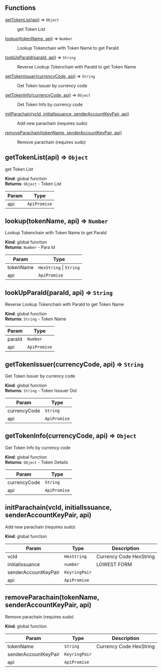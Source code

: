 ## Functions

<dl>
<dt><a href="#getTokenList">getTokenList(api)</a> ⇒ <code>Object</code></dt>
<dd><p>get Token List</p>
</dd>
<dt><a href="#lookup">lookup(tokenName, api)</a> ⇒ <code>Number</code></dt>
<dd><p>Lookup Tokenchain with Token Name to get ParaId</p>
</dd>
<dt><a href="#lookUpParaId">lookUpParaId(paraId, api)</a> ⇒ <code>String</code></dt>
<dd><p>Reverse Lookup Tokenchain with ParaId to get Token Name</p>
</dd>
<dt><a href="#getTokenIssuer">getTokenIssuer(currencyCode, api)</a> ⇒ <code>String</code></dt>
<dd><p>Get Token Issuer by currency code</p>
</dd>
<dt><a href="#getTokenInfo">getTokenInfo(currencyCode, api)</a> ⇒ <code>Object</code></dt>
<dd><p>Get Token Info by currency code</p>
</dd>
<dt><a href="#initParachain">initParachain(vcId, initialIssuance, senderAccountKeyPair, api)</a></dt>
<dd><p>Add new parachain (requires sudo)</p>
</dd>
<dt><a href="#removeParachain">removeParachain(tokenName, senderAccountKeyPair, api)</a></dt>
<dd><p>Remove parachain (requires sudo)</p>
</dd>
</dl>

<a name="getTokenList"></a>

## getTokenList(api) ⇒ <code>Object</code>
get Token List

**Kind**: global function  
**Returns**: <code>Object</code> - Token List  

| Param | Type |
| --- | --- |
| api | <code>ApiPromise</code> | 

<a name="lookup"></a>

## lookup(tokenName, api) ⇒ <code>Number</code>
Lookup Tokenchain with Token Name to get ParaId

**Kind**: global function  
**Returns**: <code>Number</code> - Para Id  

| Param | Type |
| --- | --- |
| tokenName | <code>HexString</code> \| <code>String</code> | 
| api | <code>ApiPromise</code> | 

<a name="lookUpParaId"></a>

## lookUpParaId(paraId, api) ⇒ <code>String</code>
Reverse Lookup Tokenchain with ParaId to get Token Name

**Kind**: global function  
**Returns**: <code>String</code> - Token Name  

| Param | Type |
| --- | --- |
| paraId | <code>Number</code> | 
| api | <code>ApiPromise</code> | 

<a name="getTokenIssuer"></a>

## getTokenIssuer(currencyCode, api) ⇒ <code>String</code>
Get Token Issuer by currency code

**Kind**: global function  
**Returns**: <code>String</code> - Token Isssuer Did  

| Param | Type |
| --- | --- |
| currencyCode | <code>String</code> | 
| api | <code>ApiPromise</code> | 

<a name="getTokenInfo"></a>

## getTokenInfo(currencyCode, api) ⇒ <code>Object</code>
Get Token Info by currency code

**Kind**: global function  
**Returns**: <code>Object</code> - Token Details  

| Param | Type |
| --- | --- |
| currencyCode | <code>String</code> | 
| api | <code>ApiPromise</code> | 

<a name="initParachain"></a>

## initParachain(vcId, initialIssuance, senderAccountKeyPair, api)
Add new parachain (requires sudo)

**Kind**: global function  

| Param | Type | Description |
| --- | --- | --- |
| vcId | <code>HexString</code> | Currency Code HexString |
| initialIssuance | <code>number</code> | LOWEST FORM |
| senderAccountKeyPair | <code>KeyringPair</code> |  |
| api | <code>ApiPromise</code> |  |

<a name="removeParachain"></a>

## removeParachain(tokenName, senderAccountKeyPair, api)
Remove parachain (requires sudo)

**Kind**: global function  

| Param | Type | Description |
| --- | --- | --- |
| tokenName | <code>String</code> | Currency Code HexString |
| senderAccountKeyPair | <code>KeyringPair</code> |  |
| api | <code>ApiPromise</code> |  |

